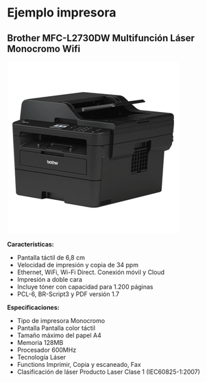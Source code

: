 # Ejemplo impresora

## **Brother MFC-L2730DW Multifunción Láser Monocromo Wifi**

<img src="/img/impresoraejemplo.webp" width="400px">

**Características:**
- Pantalla táctil de 6,8 cm
- Velocidad de impresión y copia de 34 ppm
- Ethernet, WiFi, Wi-Fi Direct. Conexión móvil y Cloud
- Impresión a doble cara
- Incluye tóner con capacidad para 1.200 páginas
- PCL-6, BR-Script3 y PDF versión 1.7

**Especificaciones:**
- Tipo de impresora Monocromo
- Pantalla Pantalla color táctil
- Tamaño máximo del papel A4
- Memoria 128MB
- Procesador 600MHz
- Tecnología Láser
- Functions Imprimir, Copia y escaneado, Fax
- Clasificación de láser Producto Laser Clase 1 (IEC60825-1:2007)

